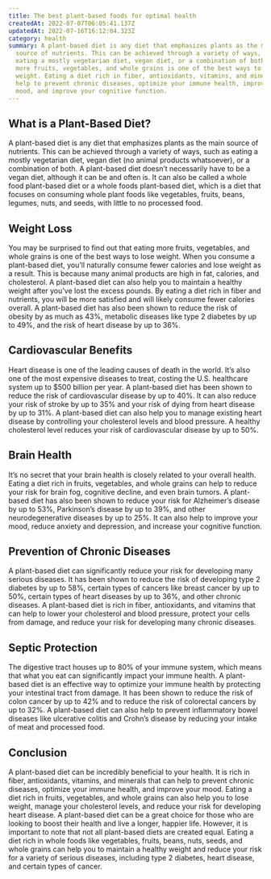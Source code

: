 ```yaml
---
title: The best plant-based foods for optimal health
createdAt: 2022-07-07T06:05:41.137Z
updatedAt: 2022-07-16T16:12:04.323Z
category: health
summary: A plant-based diet is any diet that emphasizes plants as the main
  source of nutrients. This can be achieved through a variety of ways, such as
  eating a mostly vegetarian diet, vegan diet, or a combination of both. Eating
  more fruits, vegetables, and whole grains is one of the best ways to lose
  weight. Eating a diet rich in fiber, antioxidants, vitamins, and minerals can
  help to prevent chronic diseases, optimize your immune health, improve your
  mood, and improve your cognitive function.
---
```


## What is a Plant-Based Diet?

A plant-based diet is any diet that emphasizes plants as the main source of nutrients. This can be achieved through a variety of ways, such as eating a mostly vegetarian diet, vegan diet (no animal products whatsoever), or a combination of both.
A plant-based diet doesn’t necessarily have to be a vegan diet, although it can be and often is. It can also be called a whole food plant-based diet or a whole foods plant-based diet, which is a diet that focuses on consuming whole plant foods like vegetables, fruits, beans, legumes, nuts, and seeds, with little to no processed food.

## Weight Loss

You may be surprised to find out that eating more fruits, vegetables, and whole grains is one of the best ways to lose weight. When you consume a plant-based diet, you’ll naturally consume fewer calories and lose weight as a result. This is because many animal products are high in fat, calories, and cholesterol.
A plant-based diet can also help you to maintain a healthy weight after you’ve lost the excess pounds. By eating a diet rich in fiber and nutrients, you will be more satisfied and will likely consume fewer calories overall. A plant-based diet has also been shown to reduce the risk of obesity by as much as 43%, metabolic diseases like type 2 diabetes by up to 49%, and the risk of heart disease by up to 36%.

## Cardiovascular Benefits

Heart disease is one of the leading causes of death in the world. It’s also one of the most expensive diseases to treat, costing the U.S. healthcare system up to $500 billion per year. A plant-based diet has been shown to reduce the risk of cardiovascular disease by up to 40%. It can also reduce your risk of stroke by up to 35% and your risk of dying from heart disease by up to 31%.
A plant-based diet can also help you to manage existing heart disease by controlling your cholesterol levels and blood pressure. A healthy cholesterol level reduces your risk of cardiovascular disease by up to 50%.

## Brain Health

It’s no secret that your brain health is closely related to your overall health. Eating a diet rich in fruits, vegetables, and whole grains can help to reduce your risk for brain fog, cognitive decline, and even brain tumors.
A plant-based diet has also been shown to reduce your risk for Alzheimer’s disease by up to 53%, Parkinson’s disease by up to 39%, and other neurodegenerative diseases by up to 25%. It can also help to improve your mood, reduce anxiety and depression, and increase your cognitive function.

## Prevention of Chronic Diseases

A plant-based diet can significantly reduce your risk for developing many serious diseases. It has been shown to reduce the risk of developing type 2 diabetes by up to 58%, certain types of cancers like breast cancer by up to 50%, certain types of heart diseases by up to 36%, and other chronic diseases.
A plant-based diet is rich in fiber, antioxidants, and vitamins that can help to lower your cholesterol and blood pressure, protect your cells from damage, and reduce your risk for developing many chronic diseases.

## Septic Protection

The digestive tract houses up to 80% of your immune system, which means that what you eat can significantly impact your immune health. A plant-based diet is an effective way to optimize your immune health by protecting your intestinal tract from damage. It has been shown to reduce the risk of colon cancer by up to 42% and to reduce the risk of colorectal cancers by up to 32%.
A plant-based diet can also help to prevent inflammatory bowel diseases like ulcerative colitis and Crohn’s disease by reducing your intake of meat and processed food.

## Conclusion

A plant-based diet can be incredibly beneficial to your health. It is rich in fiber, antioxidants, vitamins, and minerals that can help to prevent chronic diseases, optimize your immune health, and improve your mood. Eating a diet rich in fruits, vegetables, and whole grains can also help you to lose weight, manage your cholesterol levels, and reduce your risk for developing heart disease.
A plant-based diet can be a great choice for those who are looking to boost their health and live a longer, happier life. However, it is important to note that not all plant-based diets are created equal. Eating a diet rich in whole foods like vegetables, fruits, beans, nuts, seeds, and whole grains can help you to maintain a healthy weight and reduce your risk for a variety of serious diseases, including type 2 diabetes, heart disease, and certain types of cancer.

